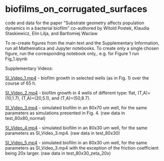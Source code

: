 # biofilms_on_corrugated_surfaces
code and data for the paper "Substrate geometry affects population dynamics in a bacterial biofilm"
co-authored by Witold Postek, Klaudia Staskiewicz, Elin Lilja, and Bartlomiej Waclaw

To re-create figures from the main text and the Supplementary Information, run all Mathematica and Jupyter notebooks. 
To create only a single chosen figure, run the corresponding notebook only,. e.g. for Figure 1 run Fig_1.ipynb

Supplementary Videos:

[SI_Video_1.mp4](https://drive.google.com/file/d/14iyic3otvFJQu2msvVp4BJx5odrc9IEq/view?usp=drive_link) - biofilm growth in selected wells (as in Fig. 1) over the course of 65 h.

[SI_Video_2.mp4](https://drive.google.com/file/d/16Ci4M7xqwNQUY3_ruPsHmT-WE9_3XJOf/view?usp=drive_link) - biofilm growth in 4 wells of different type: flat, (T,A)=(10,1.7), (T,A)=(20,5.1), and (T,A)=(50,8.7).

[SI_Video_3.mp4](https://drive.google.com/file/d/1KX1nCh5CoiF1HkDwk8Q6wCPEF_0v-mnF/view?usp=drive_link) - simulated biofilm in an 80x70 um well, for the same parameters as simulations presented in Fig. 4.  (raw data in test_80x80_normal)

[SI_Video_4.mp4](https://drive.google.com/file/d/1ylOUEQl0vByT7E0_XopDCm1RdtkiyEJE/view?usp=drive_link) - simulated biofilm in an 80x30 um well, for the same parameters as SI_Video_3.mp4. (raw data in test_80x30)

[SI_Video_5.mp4](https://drive.google.com/file/d/1_xnNJGdCdifyoAbASkVVccxAwp9StZ-S/view?usp=drive_link) - simulated biofilm in an 80x30 um well, for the same parameters as SI_Video_3.mp4 with the exception of the friction coefficient being 20x larger. (raw data in test_80x30_zeta_20x)

